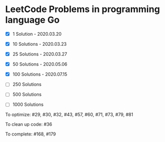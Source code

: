 # LeetCode Problems in programming language Go

- [x] 1 Solution - 2020.03.20
- [x] 10 Solutions - 2020.03.23
- [x] 25 Solutions - 2020.03.27
- [x] 50 Solutions - 2020.05.06
- [x] 100 Solutions - 2020.07.15
- [ ] 250 Solutions
- [ ] 500 Solutions
- [ ] 1000 Solutions


To optimize: #29, #30, #32, #43, #57, #60, #71, #73, #79, #81

To clean up code: #36

To complete: #168, #179
